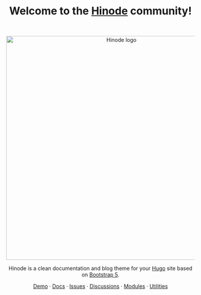 <h1 align="center">Welcome to the <a href="https://gethinode.com/">Hinode</a> community!</h1><br>

<p align="center">
  <a href="https://gethinode.com/">
    <img src="https://raw.githubusercontent.com/gethinode/hinode/main/static/img/logo.png" alt="Hinode logo" width="600">
  </a>
</p>

<p align="center">
  Hinode is a clean documentation and blog theme for your <a href="https://gohugio.io">Hugo</a> site based on <a href="https://getbootstrap.com">Bootstrap 5</a>.
</p>

<p align="center">
  <a href="https://demo.gethinode.com">Demo</a>
  ·
  <a href="https://gethinode.com">Docs</a>
  ·
  <a href="https://github.com/gethinode/hinode/issues">Issues</a>
  ·
  <a href="https://github.com/gethinode/hinode/discussions">Discussions</a>
  ·
  <a href="https://github.com/orgs/gethinode/repositories?q=props.category%3Amodule">Modules</a>
  ·
  <a href="https://github.com/orgs/gethinode/repositories?q=props.category%3Autility">Utilities</a>
</p>
